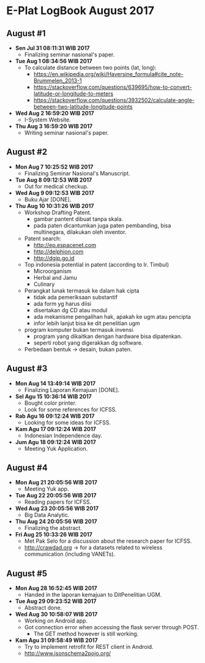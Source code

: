 E-Plat LogBook August 2017
=======================

August #1
---------
- **Sen Jul 31 08:11:31 WIB 2017**
  - Finalizing seminar nasional's paper.
- **Tue Aug  1 08:34:56 WIB 2017**
	- To calculate distance between two points (lat, long):
		- https://en.wikipedia.org/wiki/Haversine_formula#cite_note-Brummelen_2013-1
		- https://stackoverflow.com/questions/639695/how-to-convert-latitude-or-longitude-to-meters
		- https://stackoverflow.com/questions/3932502/calculate-angle-between-two-latitude-longitude-points
- **Wed Aug  2 16:59:20 WIB 2017**
	- I-System Website.
- **Thu Aug  3 16:59:20 WIB 2017**
	- Writing seminar nasional's paper.


August #2
---------
- **Mon Aug  7 10:25:52 WIB 2017**
	- Finalizing Seminar Nasional's Manuscript.
- **Tue Aug  8 09:12:53 WIB 2017**
	- Out for medical checkup.
- **Wed Aug  9 09:12:53 WIB 2017**
	- Buku Ajar [DONE].
- **Thu Aug 10 10:31:26 WIB 2017**
	- Workshop Drafting Patent.
		- gambar pantent dibuat tanpa skala.
		- pada paten dicantumkan juga paten pembanding, bisa multinegara, dilakukan oleh inventor.
	- Patent search:
		- http://ep.espacenet.com
		- http://delphion.com
		- http://dgip.go.id
	- Top indonesia potential in patent (according to Ir. Timbul)
		- Microorganism
		- Herbal and Jamu
		- Culinary
	- Perangkat lunak termasuk ke dalam hak cipta
		- tidak ada pemeriksaan substantif
		- ada form yg harus diisi
		- disertakan dg CD atau modul
		- ada mekanisme pengalihan hak, apakah ke ugm atau pencipta
		- infor lebih lanjut bisa ke dit penelitian ugm
	- program komputer bukan termasuk invensi.
		- program yang dikaitkan dengan hardware bisa dipatenkan.
		- seperti robot yang digerakkan dg software.
	- Perbedaan bentuk -> desain, bukan paten.

August #3
---------
- **Mon Aug 14 13:49:14 WIB 2017**
	- Finalizing Laporan Kemajuan [DONE].
- **Sel Agu 15 10:36:14 WIB 2017**
  - Bought color printer.
  - Look for some references for ICFSS.
- **Rab Agu 16 09:12:24 WIB 2017**
  - Looking for some ideas for ICFSS.
- **Kam Agu 17 09:12:24 WIB 2017**
  - Indonesian Independence day.
- **Jum Agu 18 09:12:24 WIB 2017**
  - Meeting Yuk Application.

August #4
---------
- **Mon Aug 21 20:05:56 WIB 2017**
	- Meeting Yuk app.
- **Tue Aug 22 20:05:56 WIB 2017**
	- Reading papers for ICFSS.
- **Wed Aug 23 20:05:56 WIB 2017**
	- Big Data Analytic.
- **Thu Aug 24 20:05:56 WIB 2017**
	- Finalizing the abstract.
- **Fri Aug 25 10:33:26 WIB 2017**
	- Met Pak Selo for a discussion about the research paper for ICFSS.
	- http://crawdad.org -> for a datasets related to wireless communication (including VANETs).

August #5
---------
- **Mon Aug 28 16:52:45 WIB 2017**
	- Handed in the laporan kemajuan to DitPenelitian UGM.
- **Tue Aug 29 09:23:52 WIB 2017**
	- Abstract done.
- **Wed Aug 30 10:58:07 WIB 2017**
	- Working on Android app.
  - Got connection error when accessing the flask server through POST.
    - The GET method however is still working.
- **Kam Agu 31 09:58:49 WIB 2017**
  - Try to implement retrofit for REST client in Android.
  - http://www.jsonschema2pojo.org/
